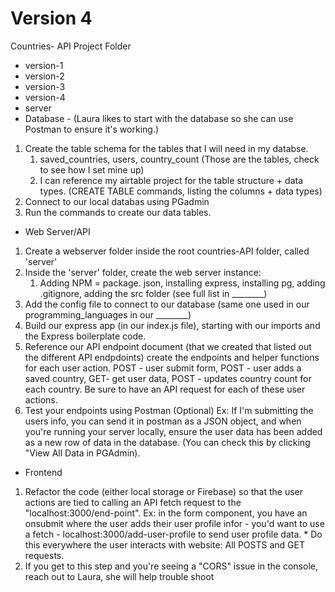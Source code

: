 # Version 4
Countries- API Project Folder
- version-1
- version-2
- version-3
- version-4
- server
- Database - (Laura likes to start with the database so she can use Postman to ensure it's working.)
1. Create the table schema for the tables that I will need in my databse.
    1. saved_countries, users, country_count (Those are the tables, check to see how I set mine up)
    2. I can reference my airtable project for the table structure + data types.
(CREATE TABLE commands, listing the columns + data types)
2. Connect to our local databas using PGadmin
3. Run the commands to create our data tables.
- Web Server/API
1. Create a webserver folder inside the root countries-API folder, called 'server'
2. Inside the 'server' folder, create the web server instance:
    1. Adding NPM = package. json, installing express, installing pg, adding .gitignore, adding the src folder (see full list in ________)
3. Add the config file to connect to our database (same one used in our programming_languages in our ________)
4. Build our express app (in our index.js file), starting with our imports and the Express boilerplate code.
5. Reference our API endpoint document (that we created that listed out the different API endpdoints) create the endpoints and helper functions for each user action. POST - user submit form, POST - user adds a saved country, GET- get user data, POST - updates country count for each country. Be sure to have an API request for each of these user actions.
6. Test your endpoints using Postman (Optional) Ex: If I'm submitting the users info, you can send it in postman as a JSON object, and when you're running your server locally, ensure the user data has been added as a new row of data in the database. (You can check this by clicking "View All Data in PGAdmin).
- Frontend
1. Refactor the code (either local storage or Firebase) so that the user actions are tied to calling an API fetch request to the "localhost:3000/end-point". Ex: in the form component, you have an onsubmit where the user adds their user profile infor - you'd want to use a fetch - localhost:3000/add-user-profile to send user profile data. * Do this everywhere the user interacts with website: All POSTS and GET requests.
2. If you get to this step and you're seeing a "CORS" issue in the console, reach out to Laura, she will help trouble shoot






